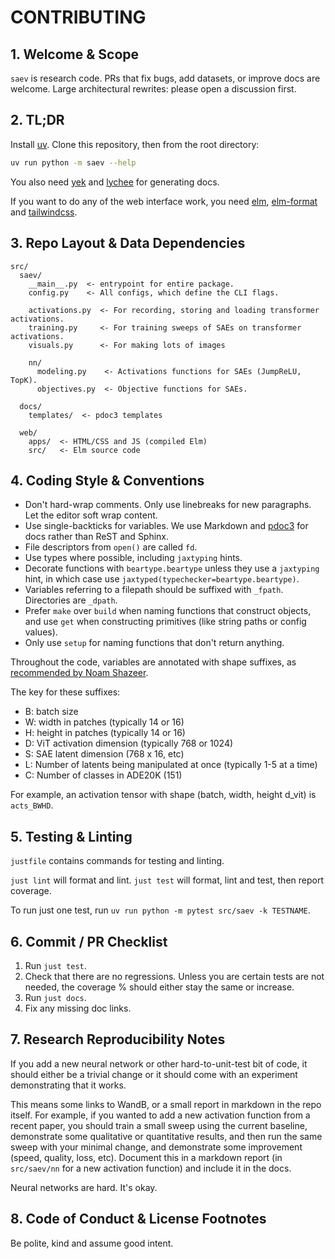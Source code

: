 # CONTRIBUTING

## 1. Welcome & Scope

`saev` is research code.
PRs that fix bugs, add datasets, or improve docs are welcome.
Large architectural rewrites: please open a discussion first.

## 2. TL;DR

Install [uv](https://docs.astral.sh/uv/).
Clone this repository, then from the root directory:

```sh
uv run python -m saev --help
```

You also need [yek](https://github.com/bodo-run/yek) and [lychee](https://github.com/lycheeverse/lychee) for generating docs.

If you want to do any of the web interface work, you need [elm](https://guide.elm-lang.org/install/elm.html), [elm-format](https://github.com/avh4/elm-format/releases/latest) and [tailwindcss](https://github.com/tailwindlabs/tailwindcss/releases/latest).

## 3. Repo Layout & Data Dependencies

```
src/
  saev/
    __main__.py  <- entrypoint for entire package.
    config.py    <- All configs, which define the CLI flags.

    activations.py  <- For recording, storing and loading transformer activations.
    training.py     <- For training sweeps of SAEs on transformer activations.
    visuals.py      <- For making lots of images

    nn/
      modeling.py    <- Activations functions for SAEs (JumpReLU, TopK).
      objectives.py  <- Objective functions for SAEs.

  docs/
    templates/  <- pdoc3 templates

  web/
    apps/  <- HTML/CSS and JS (compiled Elm)
    src/   <- Elm source code
```

## 4. Coding Style & Conventions

* Don't hard-wrap comments. Only use linebreaks for new paragraphs. Let the editor soft wrap content.
* Use single-backticks for variables. We use Markdown and [pdoc3](https://pdoc3.github.io/pdoc/) for docs rather than ReST and Sphinx.
* File descriptors from `open()` are called `fd`.
* Use types where possible, including `jaxtyping` hints.
* Decorate functions with `beartype.beartype` unless they use a `jaxtyping` hint, in which case use `jaxtyped(typechecker=beartype.beartype)`.
* Variables referring to a filepath should be suffixed with `_fpath`. Directories are `_dpath`.
* Prefer `make` over `build` when naming functions that construct objects, and use `get` when constructing primitives (like string paths or config values).
* Only use `setup` for naming functions that don't return anything.

Throughout the code, variables are annotated with shape suffixes, as [recommended by Noam Shazeer](https://medium.com/@NoamShazeer/shape-suffixes-good-coding-style-f836e72e24fd).

The key for these suffixes:

* B: batch size
* W: width in patches (typically 14 or 16)
* H: height in patches (typically 14 or 16)
* D: ViT activation dimension (typically 768 or 1024)
* S: SAE latent dimension (768 x 16, etc)
* L: Number of latents being manipulated at once (typically 1-5 at a time)
* C: Number of classes in ADE20K (151)

For example, an activation tensor with shape (batch, width, height d_vit) is `acts_BWHD`.

## 5. Testing & Linting

`justfile` contains commands for testing and linting.

`just lint` will format and lint.
`just test` will format, lint and test, then report coverage.

To run just one test, run `uv run python -m pytest src/saev -k TESTNAME`.

## 6. Commit / PR Checklist

1. Run `just test`.
2. Check that there are no regressions. Unless you are certain tests are not needed, the coverage % should either stay the same or increase.
3. Run `just docs`.
4. Fix any missing doc links.

## 7. Research Reproducibility Notes

If you add a new neural network or other hard-to-unit-test bit of code, it should either be a trivial change or it should come with an experiment demonstrating that it works.

This means some links to WandB, or a small report in markdown in the repo itself.
For example, if you wanted to add a new activation function from a recent paper, you should train a small sweep using the current baseline, demonstrate some qualitative or quantitative results, and then run the same sweep with your minimal change, and demonstrate some improvement (speed, quality, loss, etc).
Document this in a markdown report (in `src/saev/nn` for a new activation function) and include it in the docs.

Neural networks are hard. It's okay.

## 8. Code of Conduct & License Footnotes

Be polite, kind and assume good intent.
